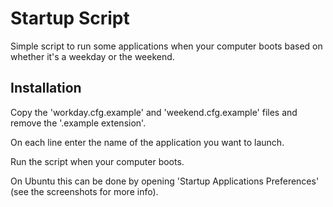 # Startup Script

Simple script to run some applications when your computer boots based on whether it's a weekday or the weekend.

## Installation
Copy the 'workday.cfg.example' and 'weekend.cfg.example' files and remove the '.example extension'.

On each line enter the name of the application you want to launch.

Run the script when your computer boots. 

On Ubuntu this can be done by opening 'Startup Applications Preferences' (see the screenshots for more info).